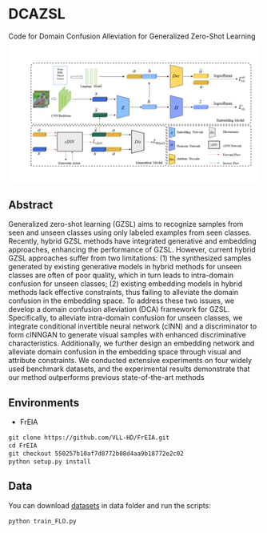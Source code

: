 # DCAZSL
Code for Domain Confusion Alleviation for Generalized Zero-Shot Learning
![](./DCA.png)
## Abstract
Generalized zero-shot learning (GZSL) aims to recognize samples from seen and unseen classes using only labeled examples from seen classes. Recently, hybrid GZSL methods have integrated generative and embedding approaches, enhancing the performance of GZSL. However, current hybrid GZSL approaches suffer from two limitations: (1) the synthesized samples generated by existing generative models in hybrid methods for unseen classes are often of poor quality, which in turn leads to intra-domain confusion for unseen classes; (2) existing embedding models in hybrid methods lack effective constraints, thus failing to alleviate the domain confusion in the embedding space. To address these two issues, we develop a domain confusion alleviation (DCA) framework for GZSL. Specifically, to alleviate intra-domain confusion for unseen classes, we integrate conditional invertible neural network (cINN) and a discriminator to form cINNGAN to generate visual samples with enhanced discriminative characteristics. Additionally, we further design an embedding network and alleviate domain confusion in the embedding space through visual and attribute constraints. We conducted extensive experiments on four widely used benchmark datasets, and the experimental results demonstrate that our method outperforms previous state-of-the-art methods

## Environments
- FrEIA 
```
git clone https://github.com/VLL-HD/FrEIA.git
cd FrEIA
git checkout 550257b10af7d8772b08d4aa9b18772e2c02
python setup.py install
```

## Data

You can download [datasets](https://drive.google.com/drive/folders/1IcQWpKk9ZBYlE1x4rRKsF9kdj5KXe6PA?usp=sharing) in data folder and run the scripts:
```
python train_FLO.py
```
